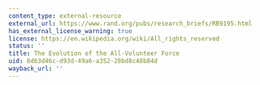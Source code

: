 ```yaml
---
content_type: external-resource
external_url: https://www.rand.org/pubs/research_briefs/RB9195.html
has_external_license_warning: true
license: https://en.wikipedia.org/wiki/All_rights_reserved
status: ''
title: The Evolution of the All-Volunteer Force
uid: 8d63d46c-d93d-49a6-a352-28bd8c48b84d
wayback_url: ''
---
```

